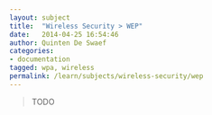 ```yaml
---
layout: subject
title:  "Wireless Security > WEP"
date:   2014-04-25 16:54:46
author: Quinten De Swaef
categories:
- documentation
tagged: wpa, wireless
permalink: /learn/subjects/wireless-security/wep
---
```


> TODO
